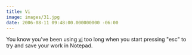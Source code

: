 ```yaml
---
title: Vi
image: images/31.jpg
date: 2006-08-11 09:48:00.000000000 -06:00
---
```

You know you've been using <a href="http://www.vim.org/">vi</a> too long when you start pressing "esc" to try and save your work in Notepad.
